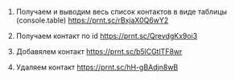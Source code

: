 1. Получаем и выводим весь список контактов в виде таблицы (console.table)
   https://prnt.sc/rBxjaX0Q6wY2

2. Получаем контакт по id https://prnt.sc/QrevdgKx9oi3

3. Добавялем контакт https://prnt.sc/b5lCGtlTF8wr

4. Удаляем контакт https://prnt.sc/hH-gBAdjn8wB
